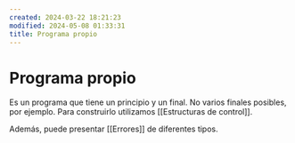 ```yaml
---
created: 2024-03-22 18:21:23
modified: 2024-05-08 01:33:31
title: Programa propio
---
```


# Programa propio

Es un programa que tiene un principio y un final. No varios finales posibles, por ejemplo. Para construirlo utilizamos [[Estructuras de control]].

Además, puede presentar [[Errores]] de diferentes tipos.
